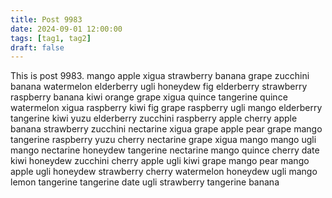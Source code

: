 ```yaml
---
title: Post 9983
date: 2024-09-01 12:00:00
tags: [tag1, tag2]
draft: false
---
```

This is post 9983.
mango
apple
xigua
strawberry
banana
grape
zucchini
banana
watermelon
elderberry
ugli
honeydew
fig
elderberry
strawberry
raspberry
banana
kiwi
orange
grape
xigua
quince
tangerine
quince
watermelon
xigua
raspberry
kiwi
fig
grape
raspberry
ugli
mango
elderberry
tangerine
kiwi
yuzu
elderberry
zucchini
raspberry
apple
cherry
apple
banana
strawberry
zucchini
nectarine
xigua
grape
apple
pear
grape
mango
tangerine
raspberry
yuzu
cherry
nectarine
grape
xigua
mango
mango
ugli
mango
nectarine
honeydew
tangerine
nectarine
mango
quince
cherry
date
kiwi
honeydew
zucchini
cherry
apple
ugli
kiwi
grape
mango
pear
mango
apple
ugli
honeydew
strawberry
cherry
watermelon
honeydew
ugli
mango
lemon
tangerine
tangerine
date
ugli
strawberry
tangerine
banana
